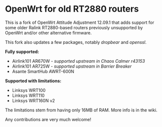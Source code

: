 OpenWrt for old RT2880 routers
==============================

This is a fork of OpenWrt Attitude Adjustment 12.09.1 that adds support for
some older Ralink RT2880-based routers previously unsupported by OpenWrt and/or
other alternative firmware.

This fork also updates a few packages, notably _dropbear_ and _openssl_.

**Fully supported:**

- Airlink101 AR670W - _supported upstream in Chaos Calmer r43153_
- Airlink101 AR725W - _supported upstream in Barrier Breaker_
- Asante SmartHub AWRT-600N

**Supported with limitations:**

- Linksys WRT100
- Linksys WRT110
- Linksys WRT160N v2

The limitations stem from having only 16MB of RAM. More info is in the wiki.

Any contributions are very much welcome!
